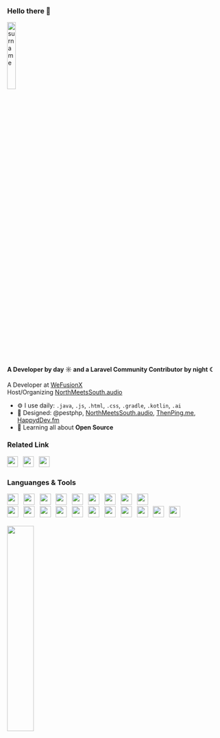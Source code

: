 ### Hello there 👋
   <a> <img src="https://cdn.discordapp.com/attachments/1154339185956757524/1154355581591752755/20230921_164747.png" alt="surname" align="center" height="20%" width="20%"></a>
<br>

#### A Developer by day ☼ and a Laravel Community Contributor by night ☾

A Developer at [WeFusionX](https://wfxlabs.rin4ever.xyz)<br>
Host/Organizing [NorthMeetsSouth.audio](https://www.northmeetssouth.audio)<br>


- ⚙️ I use daily: `.java`, `.js`, `.html`, `.css`, `.gradle`, `.kotlin`, `.ai`
- 💅 Designed: @pestphp, [NorthMeetsSouth.audio](https://www.northmeetssouth.audio), [ThenPing.me](https://thenping.me), [HappydDev.fm](https://www.happydev.fm)
- 🌱 Learning all about **Open Source**

### Related Link
<div>
    <a href="https://rin4ever xyz"><img src="https://media.discordapp.net/attachments/1154339185956757524/1154347863053193337/replicate-prediction-2b3vhgjbq3wrbi2gmqpggdd6hm.png" height="25" width="25"></a>
    &nbsp;
    <a href="https://youtube.com/@mikapikazo_"><img src="https://i.imgur.com/WLd5nyq.png" height="25" width="25"></a>
    &nbsp;
    <a href="https://dsc.bio/realhymika"><img src="https://i.imgur.com/CZU39q2.png" height="25" width="25"></a>
    &nbsp;
</div>

### Languanges & Tools
<div align="left" >
  <a href="https://developer.android.com"><img src="https://skillicons.dev/icons?i=androidstudio" height="26" width="26"></a>
  &nbsp;
  <a href="https://gradle.org/"><img src="https://skillicons.dev/icons?i=gradle" height="26" width="26"></a>
  &nbsp;
  <a href="https://flutter.dev/"><img src="https://skillicons.dev/icons?i=flutter" height="26" width="26"></a>
  &nbsp;
  <a href="https://aiscripts.com"><img src="https://skillicons.dev/icons?i=aiscript" height="26" width="26"></a>
  &nbsp;
  <a href="https://www.mysql.com/"><img src="https://skillicons.dev/icons?i=mysql" height="26" width="26"></a>
  &nbsp;
  <a href="https://kotlinlang.org"><img src="https://skillicons.dev/icons?i=kotlin" height="26" width="26"></a>
  &nbsp;
  <a href="https://www.java.com/"><img src="https://skillicons.dev/icons?i=java" height="26" width="26"></a>
  &nbsp;
  <a href="https://python.org"><img src="https://skillicons.dev/icons?i=python" height="26" width="26"></a>
  &nbsp;
  <a href="https://www.typescriptlang.org/"><img src="https://skillicons.dev/icons?i=ts" height="26" width="26"></a>
  &nbsp;
 <div>
 <div>
  <a href="https://unity.com/"><img src="https://skillicons.dev/icons?i=unity" height="26" width="26"></a>
  &nbsp;
  <a href="https://www.unrealengine.com/"><img src="https://skillicons.dev/icons?i=unreal" height="26" width="26"></a>
  &nbsp;
  <a href="https://www.w3schools.com/cs/index.php"><img src="https://skillicons.dev/icons?i=cs" height="26" width="26"></a>
  &nbsp;
  <a href="https://w3.org/html"><img src="https://skillicons.dev/icons?i=html" height="26" width="26"></a>
  &nbsp;
  <a href="https://w3schools.com/css"><img src="https://skillicons.dev/icons?i=css" height="26" width="26"></a>
  &nbsp;
  <a href="https://javascript.com"><img src="https://skillicons.dev/icons?i=javascript" height="26" width="26"></a>
  &nbsp;
  <a href="https://nodejs.org"><img src="https://skillicons.dev/icons?i=nodejs" height="26" width="26"></a>
  &nbsp;
  <a href="https://www.electronjs.org/"><img src="https://skillicons.dev/icons?i=electron" height="26" width="26"></a>
  &nbsp;
  <a href="https://git-scm.com"><img src="https://skillicons.dev/icons?i=git" height="26" width="26"></a>
  &nbsp;
  <a href="https://github.com"><img src="https://skillicons.dev/icons?i=github" height="26" width="26"></a>
  &nbsp;
  <a href="https://code.visualstudio.com"><img src="https://skillicons.dev/icons?i=vscode" height="26" width="26"></a>
  &nbsp;
  </div>
 <br>
  <a href="https://rin4ever.xyz/" >
   <img src="https://lanyard.kyrie25.me/api/886971572668219392?waveColor=8B8BFA&waveSpotifyColor=B48EF7&gradient=7E37F9-B48EF7-E568C4&imgStyle=square&idleMessage=Probably%20doing%20something%20else..." height="35%" width="35%">
  </a>
  <br><br>
